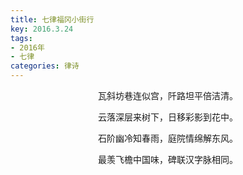 ```yaml
---
title: 七律福冈小街行
key: 2016.3.24
tags: 
- 2016年 
- 七律
categories: 律诗
---
```


<p align="center">瓦斜坊巷连似宫，阡路坦平倍洁清。
</p>
<p align="center">云落深层来树下，日移彩影到花中。
</p>
<p align="center">石阶幽冷知春雨，庭院情绵解东风。
</p>
<p align="center">最羡飞檐中国味，碑联汉字脉相同。
</p>
